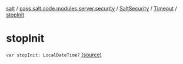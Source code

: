 [salt](../../../index.md) / [pass.salt.code.modules.server.security](../../index.md) / [SaltSecurity](../index.md) / [Timeout](index.md) / [stopInit](./stop-init.md)

# stopInit

`var stopInit: LocalDateTime?` [(source)](https://github.com/kurbaniec-tgm/salt/tree/master/code/modules/server/security/SaltSecurity.kt#L135)